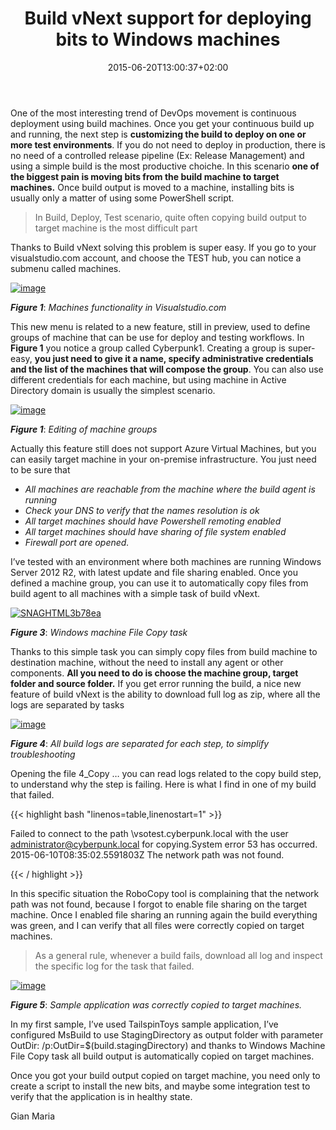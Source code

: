 ﻿---
title: "Build vNext support for deploying bits to Windows machines"
description: ""
date: 2015-06-20T13:00:37+02:00
draft: false
tags: [devops]
categories: [Team Foundation Server,Testing]
---
One of the most interesting trend of DevOps movement is continuous deployment using build machines. Once you get your continuous build up and running, the next step is  **customizing the build to deploy on one or more test environments**. If you do not need to deploy in production, there is no need of a controlled release pipeline (Ex: Release Management) and using a simple build is the most productive choiche. In this scenario  **one of the biggest pain is moving bits from the build machine to target machines.** Once build output is moved to a machine, installing bits is usually only a matter of using some PowerShell script.

> <font>In Build, Deploy, Test scenario, quite often copying build output to target machine is the most difficult part</font>

Thanks to Build vNext solving this problem is super easy. If you go to your visualstudio.com account, and choose the TEST hub, you can notice a submenu called machines.

[![image](https://www.codewrecks.com/blog/wp-content/uploads/2015/06/image_thumb13.png "image")](https://www.codewrecks.com/blog/wp-content/uploads/2015/06/image13.png)

 ***Figure 1***: *Machines functionality in Visualstudio.com*

This new menu is related to a new feature, still in preview, used to define groups of machine that can be use for deploy and testing workflows. In  **Figure 1** you notice a group called Cyberpunk1. Creating a group is super-easy,  **you just need to give it a name, specify administrative credentials and the list of the machines that will compose the group**. You can also use different credentials for each machine, but using machine in Active Directory domain is usually the simplest scenario.

[![image](https://www.codewrecks.com/blog/wp-content/uploads/2015/06/image_thumb14.png "image")](https://www.codewrecks.com/blog/wp-content/uploads/2015/06/image14.png)

 ***Figure 1***: *Editing of machine groups*

Actually this feature still does not support Azure Virtual Machines, but you can easily target machine in your on-premise infrastructure. You just need to be sure that

- *All machines are reachable from the machine where the build agent is running*
- *Check your DNS to verify that the names resolution is ok*
- *All target machines should have Powershell remoting enabled*
- *All target machines should have sharing of file system enabled*
- *Firewall port are opened.*

I’ve tested with an environment where both machines are running Windows Server 2012 R2, with latest update and file sharing enabled. Once you defined a machine group, you can use it to automatically copy files from build agent to all machines with a simple task of build vNext.

[![SNAGHTML3b78ea](https://www.codewrecks.com/blog/wp-content/uploads/2015/06/SNAGHTML3b78ea_thumb.png "SNAGHTML3b78ea")](https://www.codewrecks.com/blog/wp-content/uploads/2015/06/SNAGHTML3b78ea.png)

 ***Figure 3***: *Windows machine File Copy task*

Thanks to this simple task you can simply copy files from build machine to destination machine, without the need to install any agent or other components.  **All you need to do is choose the machine group, target folder and source folder.** If you get error running the build, a nice new feature of build vNext is the ability to download full log as zip, where all the logs are separated by tasks

[![image](https://www.codewrecks.com/blog/wp-content/uploads/2015/06/image_thumb15.png "image")](https://www.codewrecks.com/blog/wp-content/uploads/2015/06/image15.png)

 ***Figure 4***: *All build logs are separated for each step, to simplify troubleshooting*

Opening the file 4\_Copy … you can read logs related to the copy build step, to understand why the step is failing. Here is what I find in one of my build that failed.

{{< highlight bash "linenos=table,linenostart=1" >}}


Failed to connect to the path \\vsotest.cyberpunk.local with the user administrator@cyberpunk.local for copying.System error 53 has occurred. 
 2015-06-10T08:35:02.5591803Z The network path was not found.

{{< / highlight >}}

In this specific situation the RoboCopy tool is complaining that the network path was not found, because I forgot to enable file sharing on the target machine. Once I enabled file sharing an running again the build everything was green, and I can verify that all files were correctly copied on target machines.

> <font>As a general rule, whenever a build fails, download all log and inspect the specific log for the task that failed.</font>

[![image](https://www.codewrecks.com/blog/wp-content/uploads/2015/06/image_thumb16.png "image")](https://www.codewrecks.com/blog/wp-content/uploads/2015/06/image16.png)

 ***Figure 5***: *Sample application was correctly copied to target machines.*

In my first sample, I’ve used TailspinToys sample application, I’ve configured MsBuild to use StagingDirectory as output folder with parameter OutDir: /p:OutDir=$(build.stagingDirectory) and thanks to Windows Machine File Copy task all build output is automatically copied on target machines.

Once you got your build output copied on target machine, you need only to create a script to install the new bits, and maybe some integration test to verify that the application is in healthy state.

Gian Maria
